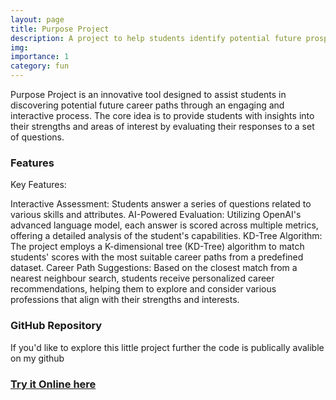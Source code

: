 ```yaml
---
layout: page
title: Purpose Project
description: A project to help students identify potential future prospects based on a fun conversation.
img:
importance: 1
category: fun
---
```


Purpose Project is an innovative tool designed to assist students in discovering potential future career paths through an engaging and interactive process. The core idea is to provide students with insights into their strengths and areas of interest by evaluating their responses to a set of questions.


### Features

Key Features:

Interactive Assessment: Students answer a series of questions related to various skills and attributes.
AI-Powered Evaluation: Utilizing OpenAI's advanced language model, each answer is scored across multiple metrics, offering a detailed analysis of the student's capabilities.
KD-Tree Algorithm: The project employs a K-dimensional tree (KD-Tree) algorithm to match students' scores with the most suitable career paths from a predefined dataset.
Career Path Suggestions: Based on the closest match from a nearest neighbour search, students receive personalized career recommendations, helping them to explore and consider various professions that align with their strengths and interests.


### GitHub Repository

If you'd like to explore this little project further the code is publically avalible on my github

### [Try it Online here](https://oscarelliott.pythonanywhere.com/)